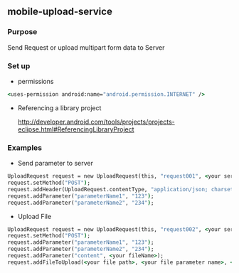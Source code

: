 ## mobile-upload-service

### Purpose
Send Request or upload multipart form data to Server

### Set up
* permissions
```cmd
<uses-permission android:name="android.permission.INTERNET" />
```
* Referencing a library project

    http://developer.android.com/tools/projects/projects-eclipse.html#ReferencingLibraryProject
    
### Examples
* Send parameter to server
```cmd
UploadRequest request = new UploadRequest(this, "request001", <your server url>);
request.setMethod("POST");
request.addHeader(UploadRequest.contentType, "application/json; charset=UTF-8");
request.addParameter("parameterName1", "123");
request.addParameter("parameterName2", "234");
```
* Upload File
```cmd
UploadRequest request = new UploadRequest(this, "request002", <your server url>);
request.setMethod("POST");
request.addParameter("parameterName1", "123");
request.addParameter("parameterName2", "234");
request.addParameter("content", <your fileName>);
request.addFileToUpload(<your file path>, <your file parameter name>, <your fileName>, "application/x-www-form-urlencoded");
```
